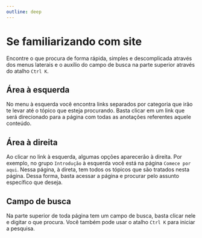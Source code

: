 ```yaml
---
outline: deep
---
```


# Se familiarizando com site

Encontre o que procura de forma rápida, simples e descomplicada através dos menus laterais e o auxílio do campo de busca na parte superior através do atalho `Ctrl K`.

## Área à esquerda

No menu à esquerda você encontra links separados por categoria que irão te levar até o tópico que esteja procurando. Basta clicar em um link que será direcionado para a página com todas as anotações referentes aquele conteúdo.

## Área à direita

Ao clicar no link à esquerda, algumas opções aparecerão à direita. Por exemplo, no grupo `Introdução` à esquerda você está na página `Comece por aqui`. Nessa página, à direta, tem todos os tópicos que são tratados nesta página. Dessa forma, basta acessar a página e procurar pelo assunto específico que deseja.

## Campo de busca

Na parte superior de toda página tem um campo de busca, basta clicar nele e digitar o que procura. Você também pode usar o atalho `Ctrl K` para iniciar a pesquisa.
